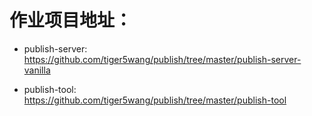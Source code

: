 

# 作业项目地址：

- publish-server: https://github.com/tiger5wang/publish/tree/master/publish-server-vanilla

- publish-tool: https://github.com/tiger5wang/publish/tree/master/publish-tool
